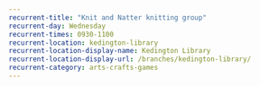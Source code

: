 ```yaml
---
recurrent-title: "Knit and Natter knitting group"
recurrent-day: Wednesday
recurrent-times: 0930-1100
recurrent-location: kedington-library
recurrent-location-display-name: Kedington Library
recurrent-location-display-url: /branches/kedington-library/
recurrent-category: arts-crafts-games
---
```

